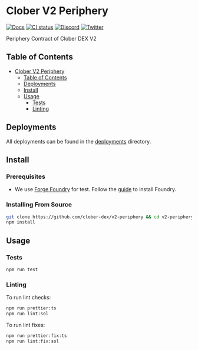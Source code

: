 # Clober V2 Periphery

[![Docs](https://img.shields.io/badge/docs-%F0%9F%93%84-blue)](https://docs.clober.io/)
[![CI status](https://github.com/clober-dex/v2-periphery/actions/workflows/test.yaml/badge.svg)](https://github.com/clober-dex/v2-periphery/actions/workflows/test.yaml)
[![Discord](https://img.shields.io/static/v1?logo=discord&label=discord&message=Join&color=blue)](https://discord.com/invite/clober-coupon-finance)
[![Twitter](https://img.shields.io/static/v1?logo=twitter&label=twitter&message=Follow&color=blue)](https://twitter.com/CloberDEX)

Periphery Contract of Clober DEX V2

## Table of Contents

- [Clober V2 Periphery](#clober-v2-periphery)
    - [Table of Contents](#table-of-contents)
    - [Deployments](#deployments)
    - [Install](#install)
    - [Usage](#usage)
        - [Tests](#tests)
        - [Linting](#linting)

## Deployments

All deployments can be found in the [deployments](./deployments) directory.

## Install


### Prerequisites
- We use [Forge Foundry](https://github.com/foundry-rs/foundry) for test. Follow the [guide](https://github.com/foundry-rs/foundry#installation) to install Foundry.

### Installing From Source

```bash
git clone https://github.com/clober-dex/v2-periphery && cd v2-periphery
npm install
```

## Usage

### Tests
```bash
npm run test
```

### Linting

To run lint checks:
```bash
npm run prettier:ts
npm run lint:sol
```

To run lint fixes:
```bash
npm run prettier:fix:ts
npm run lint:fix:sol
```

